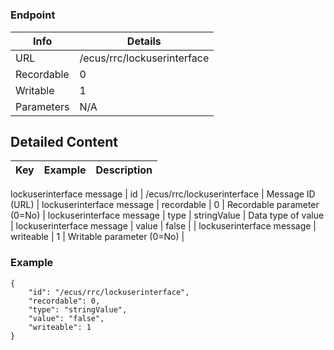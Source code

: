 # 



### Endpoint

| Info  | Details |
| ------------- | ------------- |
| URL   | /ecus/rrc/lockuserinterface   |
| Recordable   | 0   |
| Writable   | 1   |
| Parameters  | N/A  |

## Detailed Content

|  Key  | Example | Description |
| ------------- | :------: | ------------- |
lockuserinterface message
|  id | /ecus/rrc/lockuserinterface | Message ID (URL) |
lockuserinterface message
|  recordable | 0 | Recordable parameter (0=No) |
lockuserinterface message
|  type | stringValue | Data type of value |
lockuserinterface message
|  value | false |  |
lockuserinterface message
|  writeable | 1 | Writable parameter (0=No) |

### Example
```
{
    "id": "/ecus/rrc/lockuserinterface",
    "recordable": 0,
    "type": "stringValue",
    "value": "false",
    "writeable": 1
}
```

